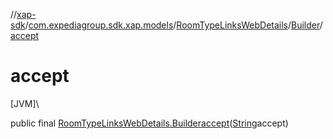 //[xap-sdk](../../../../index.md)/[com.expediagroup.sdk.xap.models](../../index.md)/[RoomTypeLinksWebDetails](../index.md)/[Builder](index.md)/[accept](accept.md)

# accept

[JVM]\

public final [RoomTypeLinksWebDetails.Builder](index.md)[accept](accept.md)([String](https://docs.oracle.com/javase/8/docs/api/java/lang/String.html)accept)
